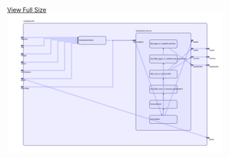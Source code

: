 [View Full Size](https://raw.githubusercontent.com/mingfang/terraform-provider-k8s/master/modules/nifi/diagram.svg?sanitize=true)<img src="diagram.svg"/>
